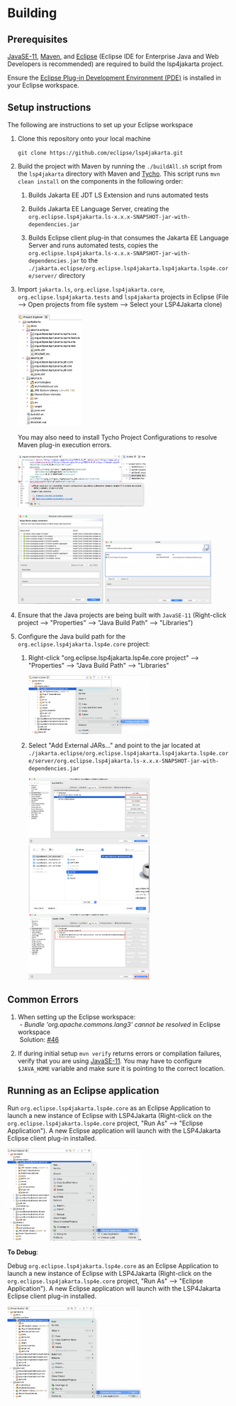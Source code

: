 # Building 

## Prerequisites

[JavaSE-11](https://www.oracle.com/ca-en/java/technologies/javase-jdk11-downloads.html), [Maven](https://maven.apache.org/download.cgi), and [Eclipse](https://www.eclipse.org/downloads/) (Eclipse IDE for Enterprise Java and Web Developers is recommended) are required to build the lsp4jakarta project.

Ensure the [Eclipse Plug-in Development Environment (PDE)](https://marketplace.eclipse.org/content/eclipse-pde-plug-development-environment) is installed in your Eclipse workspace.

## Setup instructions
The following are instructions to set up your Eclipse workspace

1. Clone this repository onto your local machine

    `git clone https://github.com/eclipse/lsp4jakarta.git`

2. Build the project with Maven by running the `./buildAll.sh` script from the `lsp4jakarta` directory with Maven and [Tycho](https://github.com/eclipse/tycho). This script runs `mvn clean install` on the components in the following order:

    1. Builds Jakarta EE JDT LS Extension and runs automated tests

    2. Builds Jakarta EE Language Server, creating the `org.eclipse.lsp4jakarta.ls-x.x.x-SNAPSHOT-jar-with-dependencies.jar`

    3. Builds Eclipse client plug-in that consumes the Jakarta EE Language Server and runs automated tests, copies the `org.eclipse.lsp4jakarta.ls-x.x.x-SNAPSHOT-jar-with-dependencies.jar` to the `./jakarta.eclipse/org.eclipse.lsp4jakarta.lsp4jakarta.lsp4e.core/server/` directory

3. Import `jakarta.ls`, `org.eclipse.lsp4jakarta.core`, `org.eclipse.lsp4jakarta.tests` and `lsp4jakarta` projects in Eclipse (File --> Open projects from file system --> Select your LSP4Jakarta clone)

    <img src="/docs/images/building_project_explorer.png" alt="Eclipse project explorer" height="30%" width="30%"/>

    You may also need to install Tycho Project Configurations to resolve Maven plug-in execution errors.

    <img src="/docs/images/building_tycho_configurator_1.png" alt="Tycho configurator errors" height="60%" width="60%"/>
    
    <img src="/docs/images/building_tycho_configurator_2.png" alt="Discover m2e connectors" height="40%" width="40%"/> <img src="/docs/images/building_tycho_configurator_3.png" alt="Installing Tycho Project Configurators" height="50%" width="50%"/>

4. Ensure that the Java projects are being built with `JavaSE-11` (Right-click project --> "Properties" --> "Java Build Path" --> "Libraries")

5. Configure the Java build path for the `org.eclipse.lsp4jakarta.lsp4e.core` project:

    1. Right-click "org.eclipse.lsp4jakarta.lsp4e.core project" --> "Properties" --> "Java Build Path" --> "Libraries"

        <img src="/docs/images/building_lsp4e_1.png" alt="lsp4e project build path" height="60%" width="60%"/>

    2. Select "Add External JARs..." and point to the jar located at `./jakarta.eclipse/org.eclipse.lsp4jakarta.lsp4jakarta.lsp4e.core/server/org.eclipse.lsp4jakarta.ls-x.x.x-SNAPSHOT-jar-with-dependencies.jar`

        <img src="/docs/images/building_lsp4e_2.png" alt="lsp4e project build path add external jar" height="60%" width="60%"/>

        <img src="/docs/images/building_lsp4e_3.png" alt="lsp4e project build path selecting external jar" height="60%" width="60%"/>

        <img src="/docs/images/building_lsp4e_4.png" alt="lsp4e project build path confirming jar" height="60%" width="60%"/>

## Common Errors 

1. When setting up the Eclipse workspace:  
&nbsp;- *Bundle 'org.apache.commons.lang3' cannot be resolved* in Eclipse workspace  
&nbsp;Solution: [#46](https://github.com/eclipse/lsp4jakarta/issues/46)

2. If during initial setup `mvn verify` returns errors or compilation failures, verify that you are using [JavaSE-11](https://www.oracle.com/ca-en/java/technologies/javase-jdk11-downloads.html). You may have to configure `$JAVA_HOME` variable and make sure it is pointing to the correct location.

## Running as an Eclipse application

Run `org.eclipse.lsp4jakarta.lsp4e.core` as an Eclipse Application to launch a new instance of Eclipse with LSP4Jakarta (Right-click on the `org.eclipse.lsp4jakarta.lsp4e.core` project, "Run As" --> "Eclipse Application"). A new Eclipse application will launch with the LSP4Jakarta Eclipse client plug-in installed.

<img src="/docs/images/building_run_lsp4e.png" alt="Run lsp4e Eclipse plug-in" height="60%" width="60%"/>

**To Debug**:

Debug `org.eclipse.lsp4jakarta.lsp4e.core` as an Eclipse Application to launch a new instance of Eclipse with LSP4Jakarta (Right-click on the `org.eclipse.lsp4jakarta.lsp4e.core` project, "Run As" --> "Eclipse Application"). A new Eclipse application will launch with the LSP4Jakarta Eclipse client plug-in installed.

<img src="/docs/images/building_debug_lsp4e.png" alt="Debug lsp4e Eclipse plug-in" height="60%" width="60%"/>
